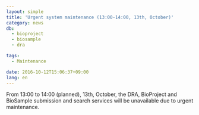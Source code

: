 ```yaml
---
layout: simple
title: 'Urgent system maintenance (13:00-14:00, 13th, October)'
category: news
db:
  - bioproject
  - biosample
  - dra

tags:
  - Maintenance

date: 2016-10-12T15:06:37+09:00
lang: en
---
```


From 13:00 to 14:00 (planned), 13th, October, the DRA, BioProject and BioSample submission and search services will be unavailable due to urgent maintenance.
